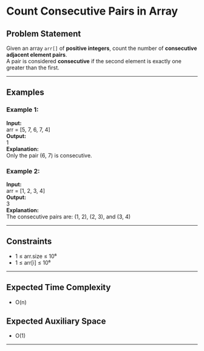 # Count Consecutive Pairs in Array

## Problem Statement

Given an array `arr[]` of **positive integers**, count the number of **consecutive adjacent element pairs**.  
A pair is considered **consecutive** if the second element is exactly one greater than the first.

---

## Examples

### Example 1:
**Input:**  
arr = [5, 7, 6, 7, 4]  
**Output:**  
1  
**Explanation:**  
Only the pair (6, 7) is consecutive.

### Example 2:
**Input:**  
arr = [1, 2, 3, 4]  
**Output:**  
3  
**Explanation:**  
The consecutive pairs are: (1, 2), (2, 3), and (3, 4)

---

## Constraints

- 1 ≤ arr.size ≤ 10⁶  
- 1 ≤ arr[i] ≤ 10⁶

---

## Expected Time Complexity

- O(n)

## Expected Auxiliary Space

- O(1)

---

